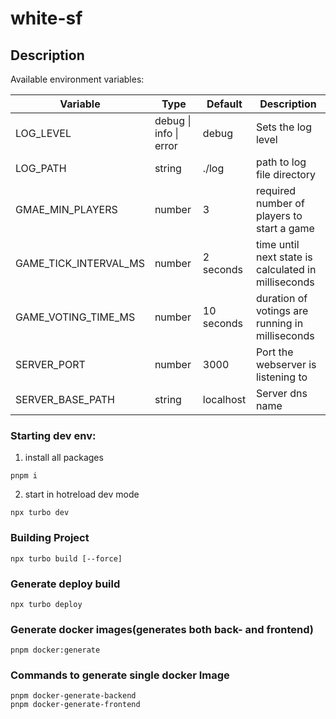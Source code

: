 # white-sf

## Description

Available environment variables:

| Variable              | Type                   | Default    | Description                                         |
| --------------------- | ---------------------- | ---------- | --------------------------------------------------- |
| LOG_LEVEL             | debug \| info \| error | debug      | Sets the log level                                  |
| LOG_PATH              | string                 | ./log      | path to log file directory                          |
| GMAE_MIN_PLAYERS      | number                 | 3          | required number of players to start a game          |
| GAME_TICK_INTERVAL_MS | number                 | 2 seconds  | time until next state is calculated in milliseconds |
| GAME_VOTING_TIME_MS   | number                 | 10 seconds | duration of votings are running in milliseconds     |
| SERVER_PORT           | number                 | 3000       | Port the webserver is listening to                  |
| SERVER_BASE_PATH      | string                 | localhost  | Server dns name                                     |

### Starting dev env:

1. install all packages

```ssh
pnpm i
```

2. start in hotreload dev mode

```ssh
npx turbo dev
```

### Building Project

```ssh
npx turbo build [--force]
```

### Generate deploy build

```ssh
npx turbo deploy
```

### Generate docker images(generates both back- and frontend)

```ssh
pnpm docker:generate
```

### Commands to generate single docker Image

```ssh
pnpm docker-generate-backend
pnpm docker-generate-frontend
```
